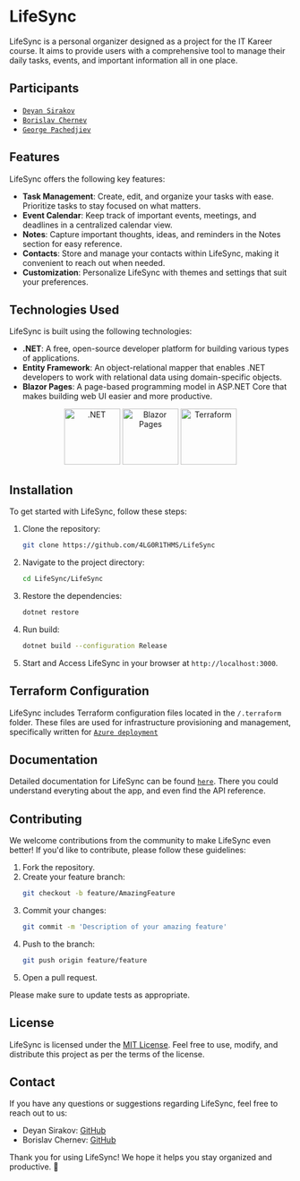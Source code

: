 # LifeSync

LifeSync is a personal organizer designed as a project for the IT Kareer course. It aims to provide users with a comprehensive tool to manage their daily tasks, events, and important information all in one place.

## Participants
* [`Deyan Sirakov`](https://github.com/Deyan2306)
* [`Borislav Chernev`](https://github.com/BorislavChernev)
* [`George Pachedjiev`](https://github.com/GeorgePachedjiev)

## Features
LifeSync offers the following key features:
- **Task Management**: Create, edit, and organize your tasks with ease. Prioritize tasks to stay focused on what matters.
- **Event Calendar**: Keep track of important events, meetings, and deadlines in a centralized calendar view.
- **Notes**: Capture important thoughts, ideas, and reminders in the Notes section for easy reference.
- **Contacts**: Store and manage your contacts within LifeSync, making it convenient to reach out when needed.
- **Customization**: Personalize LifeSync with themes and settings that suit your preferences.

## Technologies Used
LifeSync is built using the following technologies:
- **.NET**: A free, open-source developer platform for building various types of applications.
- **Entity Framework**: An object-relational mapper that enables .NET developers to work with relational data using domain-specific objects.
- **Blazor Pages**: A page-based programming model in ASP.NET Core that makes building web UI easier and more productive.

<p align="center">
  <img src="https://global-uploads.webflow.com/6047a9e35e5dc54ac86ddd90/63064f1fedf422395124660e_e7d03466.png" alt=".NET" width="100" height="100" />
  <img src="https://seeklogo.com/images/B/blazor-logo-B6B0844B72-seeklogo.com.png" alt="Blazor Pages" width="100" height="100" />
  <img src="https://s3.amazonaws.com/media-p.slid.es/uploads/505004/images/6599295/terraform.png" alt="Terraform" width="100" height="100" />
</p>

## Installation
To get started with LifeSync, follow these steps:

1. Clone the repository:
   ```bash
   git clone https://github.com/4LG0R1THMS/LifeSync
   ```
2. Navigate to the project directory:
   ```bash
   cd LifeSync/LifeSync
   ```
3. Restore the dependencies:
   ```bash
   dotnet restore
   ```
4. Run build:
   ```bash
   dotnet build --configuration Release
   ```
5. Start and Access LifeSync in your browser at `http://localhost:3000`.

## Terraform Configuration
LifeSync includes Terraform configuration files located in the `/.terraform` folder. These files are used for infrastructure provisioning and management, specifically written for [`Azure deployment`](/docs/deployment/azure_deployment.md)

## Documentation
Detailed documentation for LifeSync can be found [`here`](/docs). There you could understand everyting about the app, and even find the API reference.

## Contributing
We welcome contributions from the community to make LifeSync even better! If you'd like to contribute, please follow these guidelines:

1. Fork the repository.
2. Create your feature branch:
   ```bash
   git checkout -b feature/AmazingFeature
   ```
3. Commit your changes:
   ```bash
   git commit -m 'Description of your amazing feature'
   ```
4. Push to the branch:
   ```bash
   git push origin feature/feature
   ```
5. Open a pull request.

Please make sure to update tests as appropriate.

## License
LifeSync is licensed under the [MIT License](LICENSE). Feel free to use, modify, and distribute this project as per the terms of the license.

## Contact
If you have any questions or suggestions regarding LifeSync, feel free to reach out to us:
- Deyan Sirakov: [GitHub](https://github.com/Deyan2306)
- Borislav Chernev: [GitHub](https://github.com/BorislavChernev)

Thank you for using LifeSync! We hope it helps you stay organized and productive. 🚀
